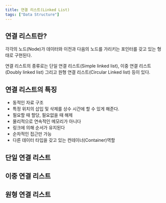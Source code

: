 ```yaml
---
title: 연결 리스트(Linked List)
tags: ["Data Structure"]
---
```


## 연결 리스트란?

각각의 노드(Node)가 데이터와 이전과 다음의 노드를 가리키는 포인터를 갖고 있는 형태로 구현된다.

연결 리스트의 종류로는 단일 연결 리스트(Simple linked list), 이중 연결 리스트(Doubly linked list) 그리고 원형 연결 리스트(Circular Linked list) 등이 있다.

## 연결 리스트의 특징

- 동적인 자료 구조
- 특정 위치의 삽입 및 삭제를 상수 시간에 할 수 있게 해준다.
- 필요할 때 할당, 필요없을 때 해제
- 물리적으로 연속적인 메모리가 아니다
- 링크에 의해 순서가 유지된다
- 순차적인 접근만 가능
- 다른 데이터 타입을 갖고 있는 컨테이너(Container)역할

## 단일 연결 리스트

## 이중 연결 리스트

## 원형 연결 리스트